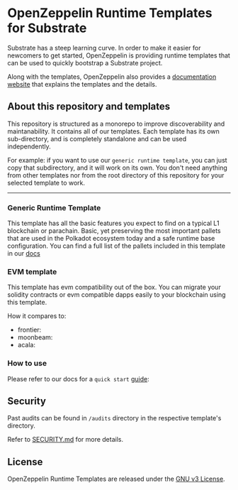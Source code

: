 # OpenZeppelin Runtime Templates for Substrate

Substrate has a steep learning curve. In order to make it easier for newcomers to get started, OpenZeppelin is providing runtime templates that can be used to quickly bootstrap a Substrate project.

Along with the templates, OpenZeppelin also provides a [documentation website](https://docs.openzeppelin.com/substrate-runtimes) that explains the templates and the details.

## About this repository and templates

This repository is structured as a monorepo to improve discoverability and maintanability. It contains all of our templates. Each template has its own sub-directory, and is completely standalone and can be used independently.

For example: if you want to use our `generic runtime template`, you can just copy that subdirectory, and it will work on its own. You don't need anything from other templates nor from the root directory of this repository for your selected template to work.

---

### Generic Runtime Template

This template has all the basic features you expect to find on a typical L1 blockchain or parachain. Basic, yet preserving the most important pallets that are used in the Polkadot ecosystem today and a safe runtime base configuration.
You can find a full list of the pallets included in this template in our [docs](https://docs.openzeppelin.com/substrate-runtimes/1.0.0/)


### EVM template

This template has evm compatibility out of the box. You can migrate your solidity contracts or evm compatible dapps easily to your blockchain using this template.


How it compares to:
- frontier:
- moonbeam:
- acala:


### How to use

Please refer to our docs for a `quick start` [guide](https://docs.openzeppelin.com/substrate-runtimes/):

## Security

Past audits can be found in `/audits` directory in the respective template's directory.

Refer to [SECURITY.md](SECURITY.md) for more details.

## License

OpenZeppelin Runtime Templates are released under the [GNU v3 License](LICENSE).










